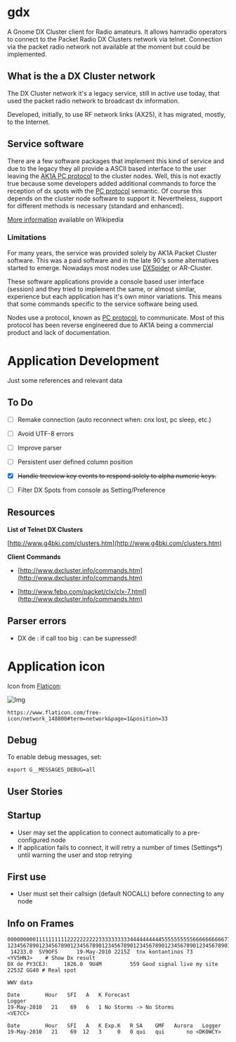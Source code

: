 # gdx

A Gnome DX Cluster client for Radio amateurs. It allows hamradio operators to connect to the Packet Radio DX Clusters network via telnet. Connection via the packet radio network not available at the moment but could be implemented.

## What is the a DX Cluster network

The DX Cluster network it's a legacy service, still in active use today, that used the packet radio network to broadcast dx information.

Developed, initially, to use RF network links (AX25), it has migrated, mostly,  to the Internet.

## Service software
There are a few software packages that implement this kind of service and due to the legacy they all provide a ASCII based interface to the user leaving the [AK1A PC protocol](http://www.dxcluster.org/tech/pcprot.html) to the cluster nodes. Well, this is not exactly true because some developers added additional commands to force the reception of dx spots with the [PC protocol](http://www.dxcluster.org/tech/pcprot.html) semantic. Of course this depends on the cluster node software to support it. Nevertheless, support for different methods is necessary (standard and enhanced).

[More information](https://en.wikipedia.org/wiki/DX_cluster) available on Wikipedia

### Limitations

For many years, the service was provided solely by AK1A Packet Cluster software. This was a paid software and in the late 90's some alternatives started to emerge. Nowadays most nodes use [DXSpider](http://www.dxcluster.org/main/) or AR-Cluster.

These software applications provide a console based user interface (session) and they tried to implement the same, or almost similar, experience but each application has it's own minor variations. This means that some commands specific to the service software being used.

Nodes use a protocol, known as [PC protocol](http://www.dxcluster.org/tech/pcprot.html), to communicate. Most of this protocol has been reverse engineered due to AK1A being a commercial product and lack of documentation.

# Application Development

Just some references and relevant data

## To Do

- [ ] Remake connection (auto reconnect when: cnx lost, pc sleep, etc.)

- [ ] Avoid UTF-8 errors

- [ ] Improve parser

- [ ] Persistent user defined column position

- [x] ~~Handle treeview key events to respond solely to alpha numeric keys.~~

- [ ] Filter DX Spots from console as Setting/Preference

## Resources

**List of Telnet DX Clusters**

[http://www.g4bki.com/clusters.htm](http://www.g4bki.com/clusters.htm)

**Client Commands**

* [http://www.dxcluster.info/commands.htm](http://www.dxcluster.info/commands.htm)

* [http://www.febo.com/packet/clx/clx-7.html](http://www.dxcluster.info/commands.htm)


## Parser errors
- DX de <CALLSIGN>: if call too big : can be supressed!

# Application icon
Icon from [Flaticon](http://www.flaticon.com):

![Img](data/icons/hicolor/256x256/org.ampr.ct1enq.gdx.png)

`https://www.flaticon.com/free-icon/network_148800#term=network&page=1&position=33`

## Debug

To enable debug messages, set:

    export G__MESSAGES_DEBUG=all

## User Stories

## Startup

* User may set the application to connect automatically to a pre-configured node
* If application fails to connect, it will retry a number of times (Settings*) until warning the user and stop retrying

## First use

* User must set their callsign (default NOCALL) before connecting to any node

## Info on Frames

	00000000011111111112222222222333333333344444444445555555555666666666677777777778
	12345678901234567890123456789012345678901234567890123456789012345678901234567890
	 14233.0  SV9OFS      19-May-2010 2215Z  tnx kontantinos 73          <YV5HNJ>    # Show Dx result
	DX de PY3CEJ:     1826.0  9U4M         559 Good signal live my site   2253Z GG40 # Real spot

    WWV data

	Date        Hour   SFI   A   K Forecast                               Logger
	19-May-2010   21    69   6   1 No Storms -> No Storms                <VE7CC>

	Date        Hour   SFI   A   K Exp.K   R SA    GMF   Aurora   Logger
	19-May-2010   21    69  12   3     0   0 qui   qui       no <DK0WCY>

